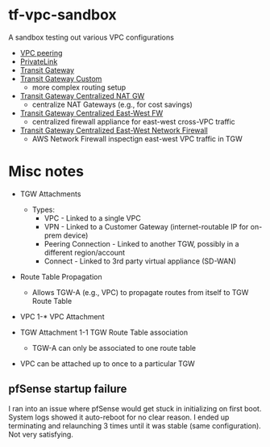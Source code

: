 # tf-vpc-sandbox

A sandbox testing out various VPC configurations

- [VPC peering](vpc-peering)
- [PrivateLink](private-link)
- [Transit Gateway](transit-gateway)
- [Transit Gateway Custom](transit-gateway-custom)
    - more complex routing setup
- [Transit Gateway Centralized NAT GW](transit-gateway-centralized-nat)
  - centralize NAT Gateways (e.g., for cost savings)
- [Transit Gateway Centralized East-West FW](transit-gateway-centralized-east-west-fw)
  - centralized firewall appliance for east-west cross-VPC traffic
- [Transit Gateway Centralized East-West Network Firewall](transit-gateway-centralized-east-west-net-fw)
  - AWS Network Firewall inspectign east-west VPC traffic in TGW
  

# Misc notes


- TGW Attachments
  - Types:
    - VPC - Linked to a single VPC
    - VPN - Linked to a Customer Gateway (internet-routable IP for on-prem device)
    - Peering Connection - Linked to another TGW, possibly in a different region/account
    - Connect - Linked to 3rd party virtual appliance (SD-WAN)
- Route Table Propagation
  - Allows TGW-A (e.g., VPC) to propagate routes from itself to TGW Route Table

- VPC 1-* VPC Attachment
- TGW Attachment 1-1 TGW Route Table association
  - TGW-A can only be associated to one route table
- VPC can be attached up to once to a particular TGW 

## pfSense startup failure

I ran into an issue where pfSense would get stuck in initializing on first boot.
System logs showed it auto-reboot for no clear reason. I ended up terminating
and relaunching 3 times until it was stable (same configuration). Not very
satisfying.